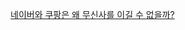 [네이버와 쿠팡은 왜 무신사를 이길 수 없을까?](https://brunch.co.kr/@fbrudtjr1/20?utm_source=gaerae.com&utm_campaign=%EA%B0%9C%EB%B0%9C%EC%9E%90%EC%8A%A4%EB%9F%BD%EB%8B%A4&utm_medium=social)